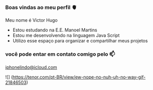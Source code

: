 ### Boas vindas ao meu perfil 🫀

Meu nome é Victor Hugo

- Estou estudando na E.E. Manoel Martins
- Estou me desenvolvendo na linguagem Java Script
- Utilizo esse espaço para organizar e compartilhar meus projetos

### você pode entar em contato comigo pelo 📫

iphonelindo@icloud.com


![] (https://tenor.com/pt-BR/view/ew-nope-no-nuh-uh-no-way-gif-21846503)
